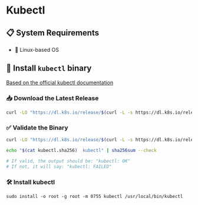 # Kubectl

## 📋 System Requirements

- 🐧 Linux-based OS

## 🔧 Install `kubectl` binary

[Based on the official kubectl documentation](https://kubernetes.io/docs/tasks/tools/install-kubectl-linux/)

### 📥 Download the Latest Release
```bash
curl -LO "https://dl.k8s.io/release/$(curl -L -s https://dl.k8s.io/release/stable.txt)/bin/linux/amd64/kubectl"
```

### ✅ Validate the Binary
```bash
curl -LO "https://dl.k8s.io/release/$(curl -L -s https://dl.k8s.io/release/stable.txt)/bin/linux/amd64/kubectl.sha256"

echo "$(cat kubectl.sha256)  kubectl" | sha256sum --check

# If valid, the output should be: "kubectl: OK"
# If not, it will say: "kubectl: FAILED"
```

### 🛠 Install kubectl
```
sudo install -o root -g root -m 0755 kubectl /usr/local/bin/kubectl
```